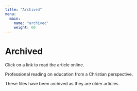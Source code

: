 ```yaml
---
title: "Archived"
menu:
  main:
    name: "archived"
    weight: 60
---
```

# Archived

Click on a link to read the article online.

Professional reading on education from a Christian perspective.

These files have been archived as they are older articles.
